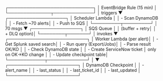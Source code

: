 ┌────────────────────────────┐
│  EventBridge Rule (15 min) │
└──────────────┬─────────────┘
               │ triggers
               ▼
      ┌───────────────────┐
      │ Scheduler Lambda  │
      │ - Scan DynamoDB   │
      │ - Fetch ~70 alerts│
      │ - Push to SQS     │
      └─────────┬─────────┘
                │ 70 msgs
                ▼
        ┌────────────────┐
        │     SQS Queue  │
        │ (buffer + retry│
        │   + DLQ option)│
        └────────┬───────┘
                 │ invokes
                 ▼
     ┌──────────────────────────┐
     │ Worker Lambda (per alert)│
     │ - Get Splunk saved search│
     │ - Run query (Export/Jobs)│
     │ - Parse result OK/KO     │
     │ - Check DynamoDB state   │
     │ - Create ServiceNow ticket
     │   only on OK→KO change   │
     │ - Update checkpoint table│
     └────────────┬─────────────┘
                  │
                  ▼
        ┌───────────────────────┐
        │ DynamoDB Checkpoint   │
        │ - alert_name          │
        │ - last_status         │
        │ - last_ticket_id      │
        │ - last_updated        │
        └───────────────────────┘
